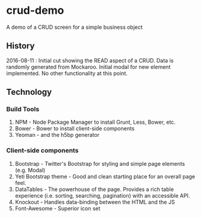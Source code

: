 # crud-demo
A demo of a CRUD screen for a simple business object

## History

2016-08-11 : Initial cut showing the READ aspect of a CRUD.  Data is randomly generated from Mockaroo.  Initial modal for new element implemented.  No other functionality at this point.

## Technology
### Build Tools
1. NPM - Node Package Manager to install Grunt, Less, Bower, etc.
2. Bower - Bower to install client-side components
3.  Yeoman - and the h5bp generator

### Client-side components
1. Bootstrap - Twitter's Bootstrap for styling and simple page elements (e.g. Modal)
2. Yeti Bootstrap theme - Good and clean starting place for an overall page feel.
2. DataTables - The powerhouse of the page.  Provides a rich table experience (i.e. sorting, searching, pagination) with an accessible API.
3. Knockout - Handles data-binding between the HTML and the JS
4. Font-Awesome - Superior icon set